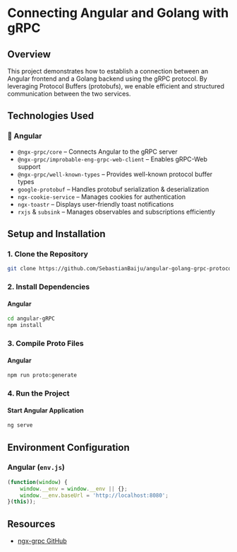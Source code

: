 # Connecting Angular and Golang with gRPC

## Overview
This project demonstrates how to establish a connection between an Angular frontend and a Golang backend using the gRPC protocol. By leveraging Protocol Buffers (protobufs), we enable efficient and structured communication between the two services.

## Technologies Used

### 🔹 Angular  
- `@ngx-grpc/core` – Connects Angular to the gRPC server  
- `@ngx-grpc/improbable-eng-grpc-web-client` – Enables gRPC-Web support  
- `@ngx-grpc/well-known-types` – Provides well-known protocol buffer types  
- `google-protobuf` – Handles protobuf serialization & deserialization  
- `ngx-cookie-service` – Manages cookies for authentication  
- `ngx-toastr` – Displays user-friendly toast notifications  
- `rxjs` & `subsink` – Manages observables and subscriptions efficiently  


## Setup and Installation

### 1. Clone the Repository
```sh
git clone https://github.com/SebastianBaiju/angular-golang-grpc-protocol.git
```

### 2. Install Dependencies
#### Angular
```sh
cd angular-gRPC
npm install
```



### 3. Compile Proto Files
#### Angular
```sh
npm run proto:generate
```


### 4. Run the Project
#### Start Angular Application
```sh
ng serve
```



## Environment Configuration

### Angular (`env.js`)
```js
(function(window) {
    window.__env = window.__env || {};
    window.__env.baseUrl = 'http://localhost:8080';
}(this));
```

## Resources
- [ngx-grpc GitHub](https://github.com/smnbbrv/ngx-grpc)


